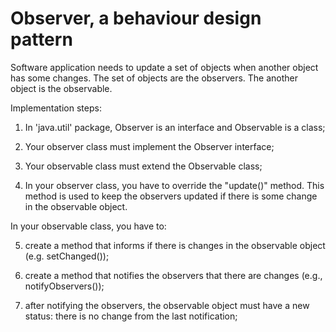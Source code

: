 # Observer, a behaviour design pattern

Software application needs to update a set of objects when another object has some changes. The set of objects are the observers. The another object is the observable.

Implementation steps:

1. In 'java.util' package, Observer is an interface and Observable is a class;

2. Your observer class must implement the Observer interface;

3. Your observable class must extend the Observable class;

4. In your observer class, you have to override the "update()" method. This method is used to keep the observers updated if there is some change in the observable object.

In your observable class, you have to: 

5. create a method that informs if there is changes in the observable object (e.g. setChanged());

6. create a method that notifies the observers that there are changes (e.g., notifyObservers());

7. after notifying the observers, the observable object must have a new status: there is no change from the last notification;